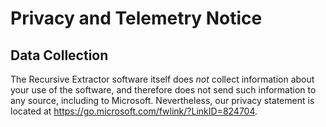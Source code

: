 # Privacy and Telemetry Notice

## Data Collection

The Recursive Extractor software itself does *not* collect information about your
use of the software, and therefore does not send such information to any source,
including to Microsoft. Nevertheless, our privacy statement is located at
https://go.microsoft.com/fwlink/?LinkID=824704. 